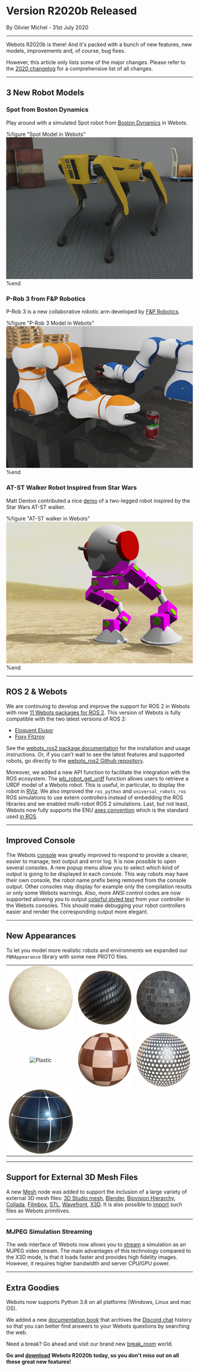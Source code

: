 # Version R2020b Released

<p id="publish-data">By Olivier Michel - 31st July 2020</p>

---

Webots R2020b is there! And it's packed with a bunch of new features, new models, improvements and, of course, bug fixes.

However, this article only lists some of the major changes.
Please refer to the [2020 changelog](../reference/changelog-r2020.md) for a comprehensive list of all changes.

---

## 3 New Robot Models

### Spot from Boston Dynamics

Play around with a simulated Spot robot from [Boston Dynamics](http://bostondynamics.com) in Webots.

%figure "Spot Model in Webots"
![Spot Model in Webots](images/spot.jpg)
%end

### P-Rob 3 from F&P Robotics  

P-Rob 3 is a new collaborative robotic arm developed by [F&P Robotics](https://www.fp-robotics.com).

%figure "P-Rob 3 Model in Webots"
![P-Rob 3 Model in Webots](images/p-rob3.jpg)
%end

### AT-ST Walker Robot Inspired from Star Wars

Matt Denton contributed a nice [demo](https://twitter.com/mantisrobot/status/1254693299702714369) of a two-legged robot inspired by the Star Wars AT-ST walker.

%figure "AT-ST walker in Webots"
![AT-ST walker in Webots](images/at-st-walker.jpg)
%end

---

## ROS 2 & Webots

We are continuing to develop and improve the support for ROS 2 in Webots with now [11 Webots packages for ROS 2](https://discourse.ros.org/t/new-packages-and-patch-release-for-ros-2-foxy-fitzroy-2020-07-10/15348).
This version of Webots is fully compatible with the two latest versions of ROS 2:
  - [Eloquent Elusor](https://index.ros.org/doc/ros2/Releases/Release-Eloquent-Elusor)
  - [Foxy Fitzroy](https://index.ros.org/doc/ros2/Releases/Release-Foxy-Fitzroy)

See the [webots\_ros2 package documentation](http://wiki.ros.org/webots_ros2) for the installation and usage instructions.
Or, if you can't wait to see the latest features and supported robots, go directly to the [webots\_ros2 Github repository](https://github.com/cyberbotics/webots_ros2).

Moreover, we added a new API function to facilitate the integration with the ROS ecosystem.
The [wb\_robot\_get\_urdf](https://cyberbotics.com/doc/reference/robot#wb_robot_get_urdf) function allows users to retrieve a URDF model of a Webots robot.
This is useful, in particular, to display the robot in [RViz](http://wiki.ros.org/rviz).
We also improved the `ros_python` and `universal_robots_ros` ROS simulations to use extern controllers instead of embedding the ROS libraries and we enabled multi-robot ROS 2 simulations.
Last, but not least, Webots now fully supports the ENU [axes convention](https://en.wikipedia.org/wiki/Axes_conventions) which is the standard used [in ROS](https://www.ros.org/reps/rep-0103.html#axis-orientation).

---

## Improved Console

The Webots [console](https://www.cyberbotics.com/doc/guide/the-console) was greatly improved to respond to provide a clearer, easier to manage, text output and error log.
It is now possible to open several consoles.
A new popup menu allow you to select which kind of output is going to be displayed in each console.
This way robots may have their own console, the robot name prefix being removed from the console output.
Other consoles may display for example only the compilation results or only some Webots warnings.
Also, more ANSI control codes are now supported allowing you to output [colorful styled text](https://cyberbotics.com/doc/guide/controller-programming#console-output) from your controller in the Webots consoles.
This should make debugging your robot controllers easier and render the corresponding output more elegant.

---

## New Appearances

To let you model more realistic robots and environments we expanded our `PBRAppearance` library with some new PROTO files.

| | | |
| :---: | :---: | :---: |
| ![Marble](images/appearances/Marble.thumbnail.png) | ![MetalStainlessSteelCable](images/appearances/MetalStainlessSteelCable.thumbnail.png) |  ![Pavement](images/appearances/Pavement_a.thumbnail.png) |
| ![Plastic](images/appearances/Plastic.thumbnail.png) | ![Parquetry](images/appearances/Parquetry_a.thumbnail.png) |  ![PerforatedMetal](images/appearances/PerforatedMetal.thumbnail.png) |
| ![SolarCell](images/appearances/SolarCell.thumbnail.png) |  |  |

---

## Support for External 3D Mesh Files

A new [Mesh](https://cyberbotics.com/doc/reference/mesh) node was added to support the inclusion of a large variety of external 3D mesh files: [3D Studio mesh](https://wiki.fileformat.com/3d/3ds), [Blender](https://www.blender.org/), [Biovision Hierarchy](https://en.wikipedia.org/wiki/Biovision_Hierarchy), [Collada](https://en.wikipedia.org/wiki/COLLADA), [Filmbox](https://wiki.fileformat.com/3d/fbx/), [STL](https://en.wikipedia.org/wiki/STL_(file_format)), [Wavefront](https://wiki.fileformat.com/3d/obj), [X3D](https://www.web3d.org/getting-started-x3d).
It is also possible to [import](https://cyberbotics.com/doc/guide/the-user-interface) such files as Webots primitives.

---

### MJPEG Simulation Streaming

The web interface of Webots now allows you to [stream](https://cyberbotics.com/doc/guide/web-streaming) a simulation as an MJPEG video stream.
The main advantages of this technology compared to the X3D mode, is that it loads faster and provides high fidelity images.
However, it requires higher bandwidth and server CPU/GPU power.

---

## Extra Goodies

Webots now supports Python 3.8 on all platforms (Windows, Linux and mac OS).

We added a new [documentation book](https://cyberbotics.com/doc/discord/index) that archives the [Discord chat](https://discordapp.com/invite/nTWbN9m) history so that you can better find answers to your Webots questions by searching the web.

Need a break? Go ahead and visit our brand new [break\_room](../guide/samples-environments.md#break_room-wbt) world.



**Go and [download](https://cyberbotics.com/#download) Webots R2020b today, so you don't miss out on all these great new features!**
